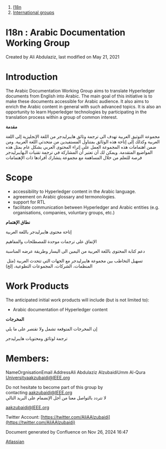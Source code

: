 1. [I18n](index.html)
2. [International groups](International-groups_22970373.html)

# I18n : Arabic Documentation Working Group

Created by Ali Abdulaziz, last modified on May 21, 2021

# Introduction

The Arabic Documentation Working Group aims to translate Hyperledger documents from English into Arabic. The main goal of this initiative is to make these documents accessible for Arabic audience. It also aims to enrich the Arabic content in general with such advanced topics. It is also an opportunity to learn Hyperledger technologies by participating in the translation process within a group of common interest.

**مقدمة**

مجموعة التوثيق العربية تهدف الى ترجمة وثائق هايبرليدجر من اللغة الإنجليزية إلى اللغة العربية وكذلك إلى إتاحة هذه الوثائق بمتناول المستفيدين من متحدثي اللغة العربية. ومن ضمن اهتمامات هذه المجموعة العمل على إثراء المحتوى العربي بشكل عام بمثل هذه المواضيع المتقدمة. ويمكن لك أن تعتبر أن المشاركة في ترجمة تقنيات الـهايبرليدجر فرصة للتعلم من خلال المساهمة مع مجموعة يتشارك أفرادها ذات الإهتمامات 

# Scope

- accessibility to Hyperledger content in the Arabic language.
- agreement on Arabic glossary and termonologies.
- support for RTL
- facilitate communication between Hyperledger and Arabic entities (e.g. organisations, companies, voluntary groups, etc.)

**نطاق الإهتمام**

إتاحة محتوى هايبرليدجر باللغة العربية

الإتفاق على ترجمات موحدة للمصطلحات والمفاهيم

دعم كتابة المحتوى باللغة العربية من اليمين الى اليسار وطريقة عرضه المناسبة 

 تسهيل التخاطب بين مجموعة هايبرليدجر مع الجهات التي تتحدث العربية (مثل المنظمات، الشركات، المجموعات التطوعية، إلخ)

# Work Products

The anticipated initial work products will include (but is not limited to):

- Arabic documentation of Hyperledger content

**المخرجات**

إن المخرجات المتوقعة تشمل ولا تقتصر على ما يلي

ترجمة لوثائق ومحتويات هايبرليدجر

# Members:

NameOrgnisationEmail AddressAli Abdulaziz AlzubaidiUmm Al-Qura Universityaakzubaidi@IEEE.org

Do not hesitate to become part of this group by contacting [aakzubaidi@IEEE.org](mailto:aakzubaidi@IEEE.org)  
لا تتردد بالتواصل معنا من أجل الإنضمام على البريد التالي 

[aakzubaidi@IEEE.org](mailto:aakzubaidi@IEEE.org)

Twitter Account: [https://twitter.com/AliAAlzubaidi](https://twitter.com/AliAAlzubaidi)

Document generated by Confluence on Nov 26, 2024 16:47

[Atlassian](http://www.atlassian.com/)
